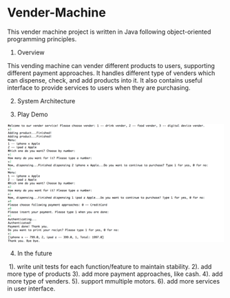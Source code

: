# Vender-Machine

This vender machine project is written in Java following object-oriented programming principles. 

1. Overview

This vending machine can vender different products to users, supporting different payment approaches. It handles different type of venders which can dispense, check, and add products into it. It also contains useful interface to provide services to users when they are purchasing.
  
2. System Architecture



3. Play Demo

![Demo](https://github.com/XinYao1992/Vender-Machine/blob/master/result.png)

4. In the future

  1). write unit tests for each function/feature to maintain stability.
  2). add more type of products
  3). add more payment approaches, like cash.
  4). add more type of venders.
  5). support mmultiple motors.
  6). add more services in user interface.
